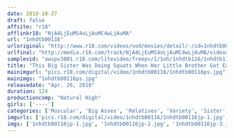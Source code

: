 ```yaml
---
date: 2018-10-27
draft: false
affsite: "r18"
afflinkr18: "NjA4LjEuMS4xLjAuMC4wLjAuMA"
url: "1nhdtb00116"
urloriginal: "http://www.r18.com/videos/vod/movies/detail/-/id=1nhdtb00116"
urlfinal: "http://media.r18.com/track/NjA4LjEuMS4xLjAuMC4wLjAuMA/videos/vod/movies/detail/-/id=1nhdtb00116"
samplevid: "awspv3001.r18.com/litevideo/freepv/1/1nh/1nhdtb116/1nhdtb116_dmb_w.mp4"
title: "This Big Sister Was Doing Squats When Her Little Brother Got Excited Watching Her Ass And Started Teasing Her With Sex Toys And Although She Tried To Endure And Resist, When He Shoved His Cock Inside Her Pussy, She Immediately Started To Cum Like Crazy"
mainimgurl: "pics.r18.com/digital/video/1nhdtb00116/1nhdtb00116ps.jpg"
mainimgs: "1nhdtb00116ps.jpg"
releasedate: "Apr. 26, 2018"
duration: 124
productioncomp: "Natural High"
girls: ['----']
categories: ['Muscular', 'Big Asses', 'Relatives', 'Variety', 'Sister', 'Hi-Def']
imgurls: ['pics.r18.com/digital/video/1nhdtb00116/1nhdtb00116jp-1.jpg', 'pics.r18.com/digital/video/1nhdtb00116/1nhdtb00116jp-2.jpg', 'pics.r18.com/digital/video/1nhdtb00116/1nhdtb00116jp-3.jpg', 'pics.r18.com/digital/video/1nhdtb00116/1nhdtb00116jp-4.jpg', 'pics.r18.com/digital/video/1nhdtb00116/1nhdtb00116jp-5.jpg', 'pics.r18.com/digital/video/1nhdtb00116/1nhdtb00116jp-6.jpg', 'pics.r18.com/digital/video/1nhdtb00116/1nhdtb00116jp-7.jpg', 'pics.r18.com/digital/video/1nhdtb00116/1nhdtb00116jp-8.jpg', 'pics.r18.com/digital/video/1nhdtb00116/1nhdtb00116jp-9.jpg', 'pics.r18.com/digital/video/1nhdtb00116/1nhdtb00116jp-10.jpg', 'pics.r18.com/digital/video/1nhdtb00116/1nhdtb00116jp-11.jpg', 'pics.r18.com/digital/video/1nhdtb00116/1nhdtb00116jp-12.jpg', 'pics.r18.com/digital/video/1nhdtb00116/1nhdtb00116jp-13.jpg', 'pics.r18.com/digital/video/1nhdtb00116/1nhdtb00116jp-14.jpg', 'pics.r18.com/digital/video/1nhdtb00116/1nhdtb00116jp-15.jpg', 'pics.r18.com/digital/video/1nhdtb00116/1nhdtb00116jp-16.jpg', 'pics.r18.com/digital/video/1nhdtb00116/1nhdtb00116jp-17.jpg', 'pics.r18.com/digital/video/1nhdtb00116/1nhdtb00116jp-18.jpg', 'pics.r18.com/digital/video/1nhdtb00116/1nhdtb00116jp-19.jpg', 'pics.r18.com/digital/video/1nhdtb00116/1nhdtb00116jp-20.jpg']
imgs: ['1nhdtb00116jp-1.jpg', '1nhdtb00116jp-2.jpg', '1nhdtb00116jp-3.jpg', '1nhdtb00116jp-4.jpg', '1nhdtb00116jp-5.jpg', '1nhdtb00116jp-6.jpg', '1nhdtb00116jp-7.jpg', '1nhdtb00116jp-8.jpg', '1nhdtb00116jp-9.jpg', '1nhdtb00116jp-10.jpg', '1nhdtb00116jp-11.jpg', '1nhdtb00116jp-12.jpg', '1nhdtb00116jp-13.jpg', '1nhdtb00116jp-14.jpg', '1nhdtb00116jp-15.jpg', '1nhdtb00116jp-16.jpg', '1nhdtb00116jp-17.jpg', '1nhdtb00116jp-18.jpg', '1nhdtb00116jp-19.jpg', '1nhdtb00116jp-20.jpg']
---
```

